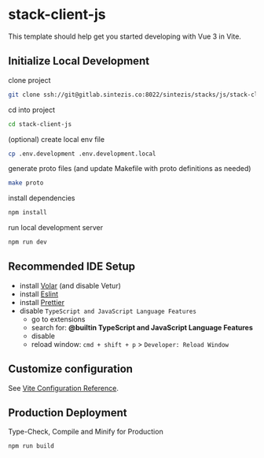 # stack-client-js

This template should help get you started developing with Vue 3 in Vite.

## Initialize Local Development

clone project

```sh
git clone ssh://git@gitlab.sintezis.co:8022/sintezis/stacks/js/stack-client-js.git
```

cd into project

```sh
cd stack-client-js
```

(optional) create local env file

```sh
cp .env.development .env.development.local
```

generate proto files (and update Makefile with proto definitions as needed)

```sh
make proto
```

install dependencies

```sh
npm install
```

run local development server

```sh
npm run dev
```

## Recommended IDE Setup

- install [Volar](https://marketplace.visualstudio.com/items?itemName=Vue.volar) (and disable Vetur)
- install [Eslint](https://marketplace.visualstudio.com/items?itemName=dbaeumer.vscode-eslint)
- install [Prettier](https://marketplace.visualstudio.com/items?itemName=esbenp.prettier-vscode)
- disable `TypeScript and JavaScript Language Features`
  - go to extensions
  - search for: **@builtin TypeScript and JavaScript Language Features**
  - disable
  - reload window: `cmd + shift + p` > `Developer: Reload Window`

## Customize configuration

See [Vite Configuration Reference](https://vitejs.dev/config/).

## Production Deployment

Type-Check, Compile and Minify for Production

```sh
npm run build
```
